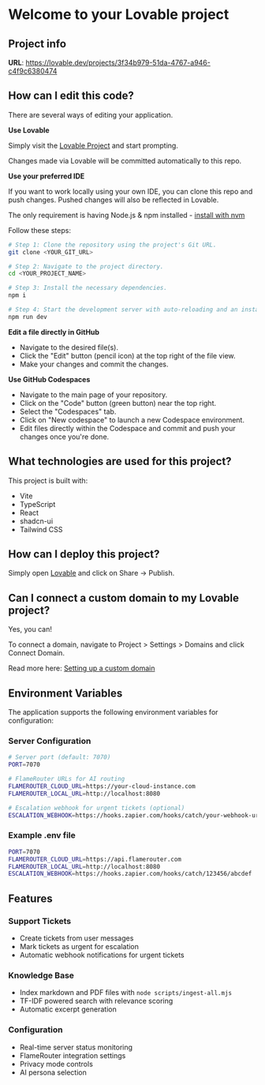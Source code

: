 # Welcome to your Lovable project

## Project info

**URL**: https://lovable.dev/projects/3f34b979-51da-4767-a946-c4f9c6380474

## How can I edit this code?

There are several ways of editing your application.

**Use Lovable**

Simply visit the [Lovable Project](https://lovable.dev/projects/3f34b979-51da-4767-a946-c4f9c6380474) and start prompting.

Changes made via Lovable will be committed automatically to this repo.

**Use your preferred IDE**

If you want to work locally using your own IDE, you can clone this repo and push changes. Pushed changes will also be reflected in Lovable.

The only requirement is having Node.js & npm installed - [install with nvm](https://github.com/nvm-sh/nvm#installing-and-updating)

Follow these steps:

```sh
# Step 1: Clone the repository using the project's Git URL.
git clone <YOUR_GIT_URL>

# Step 2: Navigate to the project directory.
cd <YOUR_PROJECT_NAME>

# Step 3: Install the necessary dependencies.
npm i

# Step 4: Start the development server with auto-reloading and an instant preview.
npm run dev
```

**Edit a file directly in GitHub**

- Navigate to the desired file(s).
- Click the "Edit" button (pencil icon) at the top right of the file view.
- Make your changes and commit the changes.

**Use GitHub Codespaces**

- Navigate to the main page of your repository.
- Click on the "Code" button (green button) near the top right.
- Select the "Codespaces" tab.
- Click on "New codespace" to launch a new Codespace environment.
- Edit files directly within the Codespace and commit and push your changes once you're done.

## What technologies are used for this project?

This project is built with:

- Vite
- TypeScript
- React
- shadcn-ui
- Tailwind CSS

## How can I deploy this project?

Simply open [Lovable](https://lovable.dev/projects/3f34b979-51da-4767-a946-c4f9c6380474) and click on Share -> Publish.

## Can I connect a custom domain to my Lovable project?

Yes, you can!

To connect a domain, navigate to Project > Settings > Domains and click Connect Domain.

Read more here: [Setting up a custom domain](https://docs.lovable.dev/tips-tricks/custom-domain#step-by-step-guide)

## Environment Variables

The application supports the following environment variables for configuration:

### Server Configuration
```bash
# Server port (default: 7070)
PORT=7070

# FlameRouter URLs for AI routing
FLAMEROUTER_CLOUD_URL=https://your-cloud-instance.com
FLAMEROUTER_LOCAL_URL=http://localhost:8080

# Escalation webhook for urgent tickets (optional)
ESCALATION_WEBHOOK=https://hooks.zapier.com/hooks/catch/your-webhook-url
```

### Example .env file
```bash
PORT=7070
FLAMEROUTER_CLOUD_URL=https://api.flamerouter.com
FLAMEROUTER_LOCAL_URL=http://localhost:8080
ESCALATION_WEBHOOK=https://hooks.zapier.com/hooks/catch/123456/abcdef
```

## Features

### Support Tickets
- Create tickets from user messages
- Mark tickets as urgent for escalation
- Automatic webhook notifications for urgent tickets

### Knowledge Base
- Index markdown and PDF files with `node scripts/ingest-all.mjs`
- TF-IDF powered search with relevance scoring
- Automatic excerpt generation

### Configuration
- Real-time server status monitoring
- FlameRouter integration settings
- Privacy mode controls
- AI persona selection
